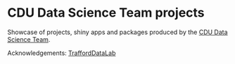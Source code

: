 # CDU Data Science Team projects

Showcase of projects, shiny apps and packages produced by the [CDU Data Science Team](https://cdu-data-science-team.github.io/).

Acknowledgements: [TraffordDataLab](https://www.trafforddatalab.io/)
